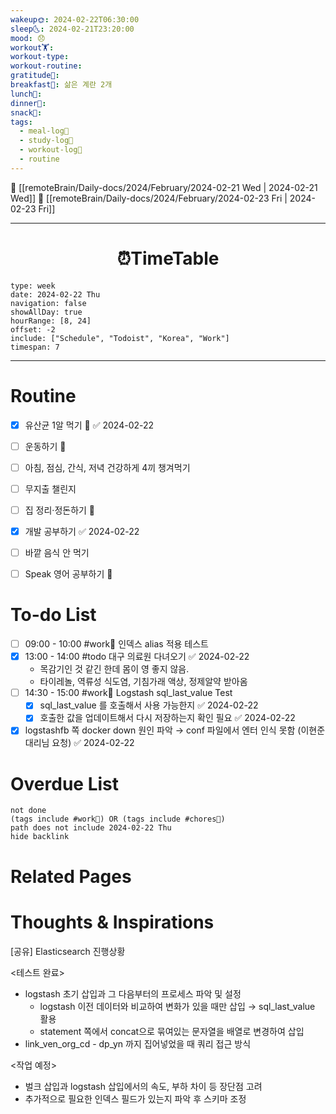 ```yaml
---
wakeup🌞: 2024-02-22T06:30:00
sleep🌜: 2024-02-21T23:20:00
mood: 😞
workout🏋️: 
workout-type: 
workout-routine: 
gratitude🙏: 
breakfast🍳: 삶은 계란 2개
lunch🍚: 
dinner🥗: 
snack🍬: 
tags:
  - meal-log📝
  - study-log📓
  - workout-log💪
  - routine
---
```


🔺 [[remoteBrain/Daily-docs/2024/February/2024-02-21 Wed | 2024-02-21 Wed]]
🔻 [[remoteBrain/Daily-docs/2024/February/2024-02-23 Fri | 2024-02-23 Fri]]
___
<h1> <center>⏰TimeTable </center> </h1>

```gEvent
type: week
date: 2024-02-22 Thu
navigation: false
showAllDay: true
hourRange: [8, 24]
offset: -2
include: ["Schedule", "Todoist", "Korea", "Work"]
timespan: 7
```

--- 


# Routine 

- [x] 유산균 1알 먹기 🔼 ✅ 2024-02-22
- [ ] 운동하기 🔼
- [ ] 아침, 점심, 간식, 저녁 건강하게 4끼 챙겨먹기
- [ ] 무지출 챌린지 
- [ ] 집 정리·정돈하기 🔼
- [x] 개발 공부하기 ✅ 2024-02-22
- [ ] 바깥 음식 안 먹기 
- [ ] Speak 영어 공부하기 🔼 


# To-do List

- [ ] 09:00 - 10:00 #work💼 인덱스 alias 적용 테스트
- [x] 13:00 - 14:00 #todo 대구 의료원 다녀오기 ✅ 2024-02-22
	- 목감기인 것 같긴 한데 몸이 영 좋지 않음. 
	- 타이레놀, 역류성 식도염, 기침가래 액상, 정제알약 받아옴
- [ ] 14:30 - 15:00 #work💼 Logstash sql_last_value Test
	- [x] sql_last_value 를 호출해서 사용 가능한지 ✅ 2024-02-22
	- [x] 호출한 값을 업데이트해서 다시 저장하는지 확인 필요 ✅ 2024-02-22
- [x] logstashfb 쪽 docker down 원인 파악 → conf 파일에서 엔터 인식 못함 (이현준 대리님 요청) ✅ 2024-02-22

# Overdue List
```tasks
not done
(tags include #work💼) OR (tags include #chores🧺) 
path does not include 2024-02-22 Thu
hide backlink
```

# Related Pages



# Thoughts & Inspirations

[공유] Elasticsearch 진행상황   
  
<테스트 완료>  
- logstash 초기 삽입과 그 다음부터의 프로세스 파악 및 설정
	- logstash 이전 데이터와 비교하여 변화가 있을 때만 삽입 → sql_last_value 활용 
	- statement 쪽에서 concat으로 묶여있는 문자열을 배열로 변경하여 삽입 
- link_ven_org_cd - dp_yn 까지 집어넣었을 때 쿼리 접근 방식 

<작업 예정>
- 벌크 삽입과 logstash 삽입에서의 속도, 부하 차이 등 장단점 고려
- 추가적으로 필요한 인덱스 필드가 있는지 파악 후 스키마 조정
